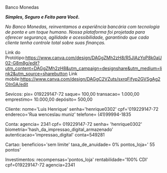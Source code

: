 Banco Monedas

***Simples, Seguro e Feito para Você.***

*No Banco Monedas, reinventamos a experiência bancária com tecnologia de ponta e um toque humano. Nossa plataforma foi projetada para oferecer segurança, agilidade e acessibilidade, garantindo que cada cliente tenha controle total sobre suas finanças.*

Link do Protótipo:https://www.canva.com/design/DAGgZMh2zH8/R5JlAzYoP8k0aU02-G8m8g/edit?utm_content=DAGgZMh2zH8&utm_campaign=designshare&utm_medium=link2&utm_source=sharebutton
Link mobile:https://www.canva.com/design/DAGgC2VZuts/sxrqFifyp2GVSgAg2OInGA/edit


Sevicos:
   pix= 019229147-72
   saque= 100,00
   transacao= 1.000,00
   emprestimo= 10.000,00
   depósito= 500,00

Cliente:
   nome='Luis Henrique'
   senha='henrique0302'
   cpf='019229147-72
   endereco='Rua wenceslau muniz'
   telefone= (41)99994-1835

Conta:
   agencia= 2341
   cpf= 019229147-72
   senha= 'henrique0302'
   biometria='hash_da_impressao_digital_armazenado'
   autenticacao='impressao_digital'
   conta=549281
   
Cartao:
   beneficios='sem limite'
   taxa_de_anuidade= 0%
   pontos_loja=' 55 pontos'

Investimentos:
   recompensas='pontos_loja'
   rentabilidade='100% CDI'
   cpf=019229147-72
   agencia=2341
   
